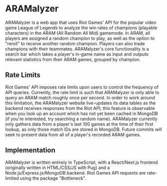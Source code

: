 # ARAMalyzer

ARAMalyzer is a web app that uses Riot Games' API for the popular video game League of Legends to analyze the win rates of champions (playable characters) in the ARAM (All Random All Mid) gamemode.
In ARAM, all players are assigned a random champion to play, as well as the option to "reroll" to receive another random champion. Players can also trade champions with their teammates.
ARAMalyzer's core functionality is a search bar which takes a player's in-game name as input and outputs relevant statistics from their ARAM games, grouped by champion.

## Rate Limits

Riot Games' API imposes rate limits upon users to control the frequency of API queries. Currently, the rate limit is such that ARAMalyzer is only able to query an ARAM match roughly once per second.
In order to work around this limitation, the ARAMalyzer website live-updates its data tables as the backend receives responses from the Riot API; this feature is observable when you look up an account which has not yet been cached in MongoDB (if you're interested, try searching a random name).
ARAMalyzer currently only gathers data from a player's last 100 games at the time of their first lookup, as only those match IDs are stored in MongoDB.
Future commits will seek to present data from all of a player's recorded ARAM games.

## Implementation

ARAMalyzer is written entirely in TypeScript, with a React/Next.js frontend (originally written in HTML/CSS/JS with Pug) and a Node.js/Express.js/MongoDB backend.
Riot Games API requests are rate-limited using the package "Bottleneck".
